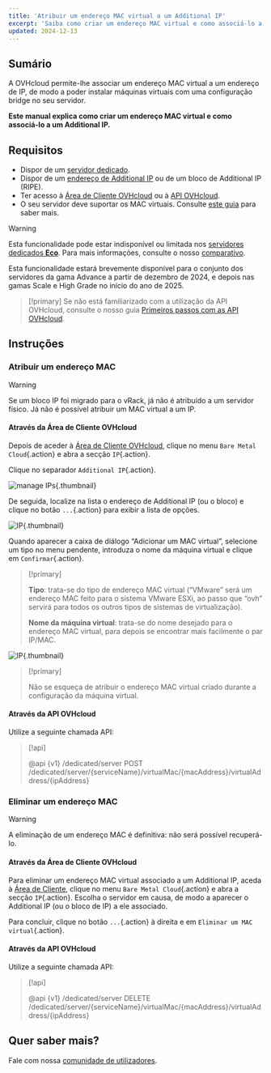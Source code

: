 ```yaml
---
title: 'Atribuir um endereço MAC virtual a um Additional IP'
excerpt: 'Saiba como criar um endereço MAC virtual e como associá-lo a um Additional IP'
updated: 2024-12-13
---
```


## Sumário

A OVHcloud permite-lhe associar um endereço MAC virtual a um endereço de IP, de modo a poder instalar máquinas virtuais com uma configuração bridge no seu servidor.

**Este manual explica como criar um endereço MAC virtual e como associá-lo a um Additional IP.**

## Requisitos

- Dispor de um [servidor dedicado](/links/bare-metal/bare-metal).
- Dispor de um [endereço de Additional IP](/links/network/additional-ip) ou de um bloco de Additional IP (RIPE).
- Ter acesso à [Área de Cliente OVHcloud](/links/manager)  ou à [API OVHcloud](/links/api).
- O seu servidor deve suportar os MAC virtuais. Consulte [este guia](/pages/bare_metal_cloud/dedicated_servers/network_support_virtual_mac) para saber mais.

> [!warning]
> Esta funcionalidade pode estar indisponível ou limitada nos [servidores dedicados **Eco**](/links/bare-metal/eco-about).
> Para mais informações, consulte o nosso [comparativo](/links/bare-metal/eco-compare).
>
> Esta funcionalidade estará brevemente disponível para o conjunto dos servidores da gama Advance a partir de dezembro de 2024, e depois nas gamas Scale e High Grade no início do ano de 2025.

> [!primary]
> Se não está familiarizado com a utilização da API OVHcloud, consulte o nosso guia [Primeiros passos com as API OVHcloud](/pages/manage_and_operate/api/first-steps).

## Instruções

### Atribuir um endereço MAC

> [!warning]
>
> Se um bloco IP foi migrado para o vRack, já não é atribuído a um servidor físico. Já não é possível atribuir um MAC virtual a um IP.
>

#### Através da Área de Cliente OVHcloud

Depois de aceder à [Área de Cliente OVHcloud](/links/manager), clique no menu `Bare Metal Cloud`{.action} e abra a secção `IP`{.action}.

Clique no separador `Additional IP`{.action}.

![manage IPs](images/manageIPs2022.png){.thumbnail}

De seguida, localize na lista o endereço de Additional IP (ou o bloco) e clique no botão `...`{.action} para exibir a lista de opções.

![IP](images/addvmac.png){.thumbnail}

Quando aparecer a caixa de diálogo “Adicionar um MAC virtual”, selecione um tipo no menu pendente, introduza o nome da máquina virtual e clique em `Confirmar`{.action}.

> [!primary]
>
> **Tipo**: trata-se do tipo de endereço MAC virtual (“VMware” será um endereço MAC feito para o sistema VMware ESXi, ao passo que “ovh” servirá para todos os outros tipos de sistemas de virtualização).
>
> **Nome da máquina virtual**: trata-se do nome desejado para o endereço MAC virtual, para depois se encontrar mais facilmente o par IP/MAC.
>

![IP](images/addvmac2.png){.thumbnail}

> [!primary]
>
> Não se esqueça de atribuir o endereço MAC virtual criado durante a configuração da máquina virtual.
> 

#### Através da API OVHcloud

Utilize a seguinte chamada API:

> [!api]
>
> @api {v1} /dedicated/server POST /dedicated/server/{serviceName}/virtualMac/{macAddress}/virtualAddress/{ipAddress}

### Eliminar um endereço MAC

> [!warning]
>
> A eliminação de um endereço MAC é definitiva: não será possível recuperá-lo.
> 

#### Através da Área de Cliente OVHcloud

Para eliminar um endereço MAC virtual associado a um Additional IP, aceda à [Área de Cliente](/links/manager), clique no menu `Bare Metal Cloud`{.action} e abra a secção `IP`{.action}. Escolha o servidor em causa, de modo a aparecer o Additional IP (ou o bloco de IP) a ele associado.

Para concluir, clique no botão `...`{.action} à direita e em `Eliminar um MAC virtual`{.action}.

#### Através da API OVHcloud

Utilize a seguinte chamada API:

> [!api]
>
> @api {v1} /dedicated/server DELETE /dedicated/server/{serviceName}/virtualMac/{macAddress}/virtualAddress/{ipAddress}
>

## Quer saber mais?

Fale com nossa [comunidade de utilizadores](/links/community).